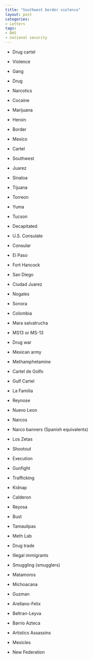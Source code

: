 ```yaml
---
title: "Southwest border violence"
layout: post
categories:
- Letters
tags:
- DHS
- national security
---
```


- Drug cartel

- Violence

- Gang

- Drug

- Narcotics

- Cocaine

- Marijuana

- Heroin

- Border

- Mexico

- Cartel

- Southwest

- Juarez

- Sinaloa

- Tijuana

- Torreon

- Yuma

- Tucson

- Decapitated

- U.S. Consulate

- Consular

- El Paso

- Fort Hancock

- San Diego

- Ciudad Juarez

- Nogales

- Sonora

- Colombia

- Mara salvatrucha

- MS13 or MS-13

- Drug war

- Mexican army

- Methamphetamine

- Cartel de Golfo

- Gulf Cartel

- La Familia

- Reynose

- Nuevo Leon

- Narcos

- Narco banners (Spanish equivalents)

- Los Zetas

- Shootout

- Execution

- Gunfight

- Trafficking

- Kidnap

- Calderon

- Reyosa

- Bust

- Tamaulipas

- Meth Lab

- Drug trade

- Illegal immigrants

- Smuggling (smugglers)

- Matamoros

- Michoacana

- Guzman

- Arellano-Felix

- Beltran-Leyva

- Barrio Azteca

- Artistics Assassins

- Mexicles

- New Federation
